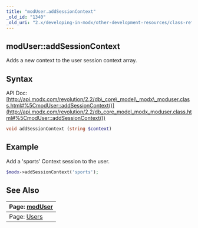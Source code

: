 ```yaml
---
title: "modUser.addSessionContext"
_old_id: "1340"
_old_uri: "2.x/developing-in-modx/other-development-resources/class-reference/moduser/moduser.addsessioncontext"
---
```


## modUser::addSessionContext

Adds a new context to the user session context array.

## Syntax

API Doc: [http://api.modx.com/revolution/2.2/db\_core\_model\_modx\_moduser.class.html#%5CmodUser::addSessionContext()](http://api.modx.com/revolution/2.2/db_core_model_modx_moduser.class.html#%5CmodUser::addSessionContext())

``` php 
void addSessionContext (string $context)
```

## Example

Add a 'sports' Context session to the user.

``` php 
$modx->addSessionContext('sports');
```

## See Also

| Page: [modUser](extending-modx/core-model/moduser) |
|---------------------------------------------------------------------------------------------------------|
| Page: [Users](building-sites/client-proofing/security/users) |